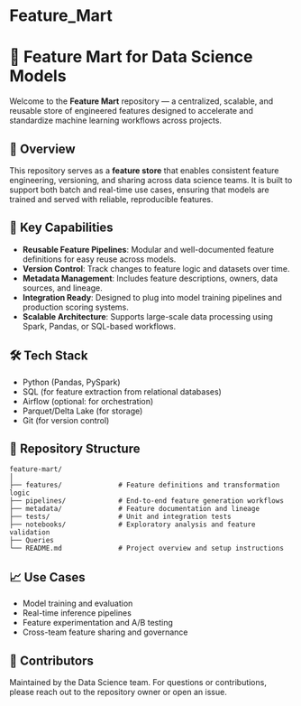 # Feature_Mart

# 🧠 Feature Mart for Data Science Models

Welcome to the **Feature Mart** repository — a centralized, scalable, and reusable store of engineered features designed to accelerate and standardize machine learning workflows across projects.

## 📌 Overview

This repository serves as a **feature store** that enables consistent feature engineering, versioning, and sharing across data science teams. It is built to support both batch and real-time use cases, ensuring that models are trained and served with reliable, reproducible features.

## 🚀 Key Capabilities

- **Reusable Feature Pipelines**: Modular and well-documented feature definitions for easy reuse across models.
- **Version Control**: Track changes to feature logic and datasets over time.
- **Metadata Management**: Includes feature descriptions, owners, data sources, and lineage.
- **Integration Ready**: Designed to plug into model training pipelines and production scoring systems.
- **Scalable Architecture**: Supports large-scale data processing using Spark, Pandas, or SQL-based workflows.

## 🛠️ Tech Stack

- Python (Pandas, PySpark)
- SQL (for feature extraction from relational databases)
- Airflow (optional: for orchestration)
- Parquet/Delta Lake (for storage)
- Git (for version control)

## 📂 Repository Structure

```
feature-mart/
│
├── features/              # Feature definitions and transformation logic
├── pipelines/             # End-to-end feature generation workflows
├── metadata/              # Feature documentation and lineage
├── tests/                 # Unit and integration tests
├── notebooks/             # Exploratory analysis and feature validation
├── Queries
└── README.md              # Project overview and setup instructions
```

## 📈 Use Cases

- Model training and evaluation
- Real-time inference pipelines
- Feature experimentation and A/B testing
- Cross-team feature sharing and governance

## 👥 Contributors

Maintained by the Data Science team. For questions or contributions, please reach out to the repository owner or open an issue.


